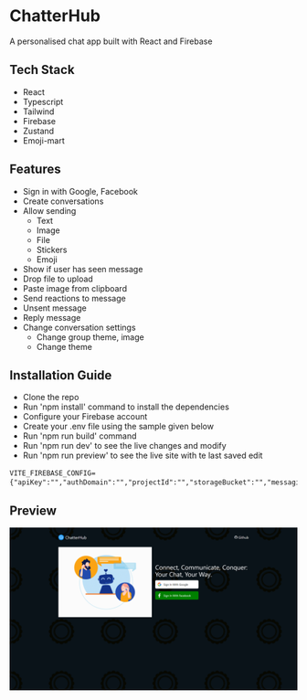 # ChatterHub

A personalised chat app built with React and Firebase

## Tech Stack
- React
- Typescript
- Tailwind
- Firebase 
- Zustand
- Emoji-mart

## Features
- Sign in with Google, Facebook
- Create conversations 
- Allow sending
  - Text
  - Image
  - File
  - Stickers
  - Emoji 
- Show if user has seen message
- Drop file to upload
- Paste image from clipboard
- Send reactions to message 
- Unsent message
- Reply message
- Change conversation settings
  - Change group theme, image
  - Change theme

## Installation Guide
- Clone the repo
- Run 'npm install' command to install the dependencies
- Configure your Firebase account
- Create your .env file using the sample given below
- Run 'npm run build' command
- Run 'npm run dev' to see the live changes and modify
- Run 'npm run preview' to see the live site with te last saved edit


 ```env
VITE_FIREBASE_CONFIG={"apiKey":"","authDomain":"","projectId":"","storageBucket":"","messagingSenderId":"","appId":""}
```
## Preview

![Live Preview](https://raw.githubusercontent.com/alvin-dennis/Chat-App/master/assets/Preview.png)

